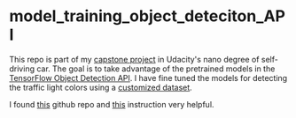 # model_training_object_deteciton_API

This repo is part of my [capstone project](https://github.com/DanWang1230/Capstone_Programming_A_Self_Driving_Car) in Udacity's nano degree of self-driving car. The goal is to take advantage of the pretrained models in the [TensorFlow Object Detection API](https://github.com/tensorflow/models/tree/master/research/object_detection). I have fine tuned the models for detecting the traffic light colors using a [customized dataset](https://github.com/DanWang1230/creating_dataset_TFRecord).

I found [this](https://github.com/josehoras/Self-Driving-Car-Nanodegree-Capstone) github repo and [this](https://medium.com/@WuStangDan/step-by-step-tensorflow-object-detection-api-tutorial-part-2-converting-dataset-to-tfrecord-47f24be9248d) instruction very helpful.

